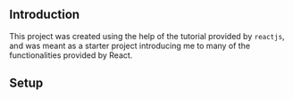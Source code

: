 ## Introduction 

This project was created using the help of the tutorial provided by `reactjs`, and was meant as a starter project introducing me to many of the functionalities provided by React. 


## Setup